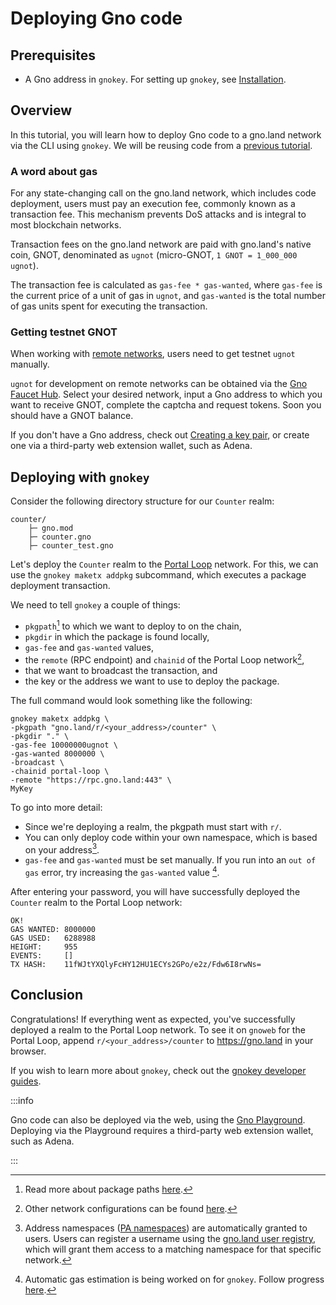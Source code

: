 # Deploying Gno code

## Prerequisites

- A Gno address in `gnokey`. For setting up `gnokey`, see
  [Installation](developing-locally/installation.md).

## Overview

In this tutorial, you will learn how to deploy Gno code to a gno.land network via
the CLI using `gnokey`. We will be reusing code from a 
[previous tutorial](developing-locally/running-testing-gno.md#setup).

### A word about gas

For any state-changing call on the gno.land network, which includes code deployment,
users must pay an execution fee, commonly known as a transaction fee. This 
mechanism prevents DoS attacks and is integral to most blockchain networks.

Transaction fees on the gno.land network are paid with gno.land's native coin, 
GNOT, denominated as `ugnot` (micro-GNOT, `1 GNOT = 1_000_000 ugnot`). 

The transaction fee is calculated as `gas-fee * gas-wanted`, where `gas-fee` is 
the current price of a unit of gas in `ugnot`, and `gas-wanted` is the total number of 
gas units spent for executing the transaction.

### Getting testnet GNOT

When working with [remote networks](../concepts/testnets.md), users need to get
testnet `ugnot` manually.

`ugnot` for development on remote networks can be obtained via the [Gno Faucet Hub](https://faucet.gno.land).
Select your desired network, input a Gno address to which you want to receive
GNOT, complete the captcha and request tokens. Soon you should have a GNOT balance.

If you don't have a Gno address, check out [Creating a key pair](developing-locally/creating-a-keypair.md),
or create one via a third-party web extension wallet, such as Adena.

## Deploying with `gnokey`

Consider the following directory structure for our `Counter` realm:

```
counter/
    ├─ gno.mod
    ├─ counter.gno
    ├─ counter_test.gno
```

Let's deploy the `Counter` realm to the [Portal Loop](../concepts/testnets.md#portal-loop) 
network. For this, we can use the `gnokey maketx addpkg` subcommand, which
executes a package deployment transaction.

We need to tell `gnokey` a couple of things:
- `pkgpath`[^1] to which we want to deploy to on the chain,
- `pkgdir` in which the package is found locally,
- `gas-fee` and `gas-wanted` values,
- the `remote` (RPC endpoint) and `chainid` of the Portal Loop network[^2], 
- that we want to broadcast the transaction, and
- the key or the address we want to use to deploy the package.

The full command would look something like the following:
```
gnokey maketx addpkg \
-pkgpath "gno.land/r/<your_address>/counter" \
-pkgdir "." \
-gas-fee 10000000ugnot \
-gas-wanted 8000000 \
-broadcast \
-chainid portal-loop \
-remote "https://rpc.gno.land:443" \
MyKey 
```

To go into more detail:
- Since we're deploying a realm, the pkgpath must start with `r/`.
- You can only deploy code within your own namespace, which is based on your address[^3].
- `gas-fee` and `gas-wanted` must be set manually. If you run into an `out of gas` 
error, try increasing the `gas-wanted` value [^4].

After entering your password, you will have successfully deployed the `Counter` 
realm to the Portal Loop network:

```
OK!
GAS WANTED: 8000000
GAS USED:   6288988
HEIGHT:     955
EVENTS:     []
TX HASH:    11fWJtYXQlyFcHY12HU1ECYs2GPo/e2z/Fdw6I8rwNs=
```

## Conclusion

Congratulations! If everything went as expected, you've successfully deployed a 
realm to the Portal Loop network. To see it on `gnoweb` for the Portal Loop,
append `r/<your_address>/counter` to https://gno.land in your browser.

If you wish to learn more about `gnokey`, check out the [gnokey developer guides](../dev-guides/gnokey/overview.md).

:::info

Gno code can also be deployed via the web, using the 
[Gno Playground](https://play.gno.land). Deploying via the Playground requires
a third-party web extension wallet, such as Adena.

:::

[^1]: Read more about package paths [here](../concepts/pkg-paths.md).
[^2]: Other network configurations can be found [here](../reference/network-config.md).
[^3]: Address namespaces ([PA namespaces](../concepts/pkg-paths.md#gno-namespaces)) are automatically granted to 
users. Users can register a username using the [gno.land user registry](https://gno.land/r/gnoland/users), 
which will grant them access to a matching namespace for that specific network.
[^4]: Automatic gas estimation is being worked on for `gnokey`. Follow progress 
[here](https://github.com/gnolang/gno/pull/3330).
